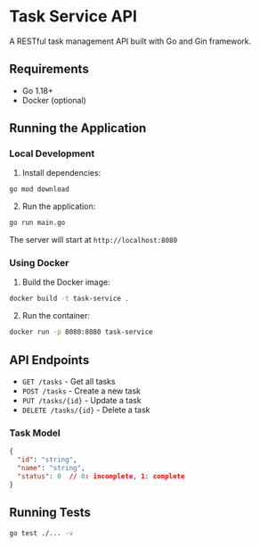 # Task Service API

A RESTful task management API built with Go and Gin framework.

## Requirements

- Go 1.18+
- Docker (optional)

## Running the Application

### Local Development

1. Install dependencies:
```bash
go mod download
```

2. Run the application:
```bash
go run main.go
```

The server will start at `http://localhost:8080`

### Using Docker

1. Build the Docker image:
```bash
docker build -t task-service .
```

2. Run the container:
```bash
docker run -p 8080:8080 task-service
```

## API Endpoints

- `GET /tasks` - Get all tasks
- `POST /tasks` - Create a new task
- `PUT /tasks/{id}` - Update a task
- `DELETE /tasks/{id}` - Delete a task

### Task Model

```json
{
  "id": "string",
  "name": "string",
  "status": 0  // 0: incomplete, 1: complete
}
```

## Running Tests

```bash
go test ./... -v
```
